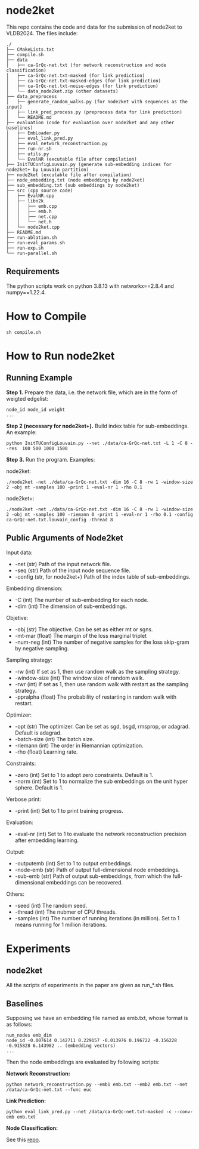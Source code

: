# node2ket

This repo contains the code and data for the submission of node2ket to VLDB2024. The files include:

```
./
├── CMakeLists.txt
├── compile.sh
├── data
│   ├── ca-GrQc-net.txt (for network reconstruction and node classification)
│   ├── ca-GrQc-net.txt-masked (for link prediction)
│   ├── ca-GrQc-net.txt-masked-edges (for link prediction)
│   ├── ca-GrQc-net.txt-noise-edges (for link prediction)
│   └── data_node2ket.zip (other datasets)
├── data_preprocess
│   ├── generate_random_walks.py (for node2ket with sequences as the input)
│   ├── link_pred_process.py (preprocess data for link prediction)
│   └── README.md
├── evaluation (code for evaluation over node2ket and any other baselines)
│   ├── EmbLoader.py
│   ├── eval_link_pred.py
│   ├── eval_network_reconstruction.py
│   ├── run-nr.sh
│   ├── utils.py
│   └── EvalNR (excutable file after compilation)
├── InitTUConfigLouvain.py (generate sub-embedding indices for node2ket+ by Louvain partition)
├── node2ket (excutable file after compilation)
├── node_embedding.txt (node embeddings by node2ket)
├── sub_embedding.txt (sub embeddings by node2ket)
├── src (cpp source code)
│   ├── EvalNR.cpp
│   ├── libn2k
│   │   ├── emb.cpp
│   │   ├── emb.h
│   │   ├── net.cpp
│   │   └── net.h
│   └── node2ket.cpp
├── README.md
├── run-ablation.sh
├── run-eval_params.sh
├── run-exp.sh
└── run-parallel.sh
```

## Requirements

The python scripts work on python 3.8.13 with networkx==2.8.4 and numpy==1.22.4.


# How to Compile

```
sh compile.sh
```

# How to Run node2ket

## Running Example

**Step 1.** Prepare the data, i.e. the network file, which are in the form of weigted edgelist:
```
node_id node_id weight
...
```

**Step 2 (necessary for node2ket+).** Build index table for sub-embeddings. An example:
```
python InitTUConfigLouvain.py --net ./data/ca-GrQc-net.txt -L 1 -C 8 --res  100 500 1000 1500
```

**Step 3.** Run the program. Examples:

node2ket:
```
./node2ket -net ./data/ca-GrQc-net.txt -dim 16 -C 8 -rw 1 -window-size 2 -obj mt -samples 100 -print 1 -eval-nr 1 -rho 0.1
```

node2ket+:
```
./node2ket -net ./data/ca-GrQc-net.txt -dim 16 -C 8 -rw 1 -window-size 2 -obj mt -samples 100 -riemann 0 -print 1 -eval-nr 1 -rho 0.1 -config ca-GrQc-net.txt.louvain_config -thread 8
```

## Public Arguments of Node2ket

Input data:
- -net (str) Path of the input network file.
- -seq (str) Path of the input node sequence file. 
- -config (str, for node2ket+) Path of the index table of sub-embeddings.

Embedding dimension:
- -C (int) The number of sub-embedding for each node.
- -dim (int) The dimension of sub-embeddings.

Objetive:
- -obj (str) The objective. Can be set as either mt or sgns.
- -mt-mar (float) The margin of the loss marginal triplet
- -num-neg (int) The number of negative samples for the loss skip-gram by negative sampling.

Sampling strategy:
- -rw (int) If set as 1, then use random walk as the sampling strategy.
- -window-size (int) The window size of random walk.
- -rwr (int) If set as 1, then use random walk with restart as the sampling strategy.
- -ppralpha (float) The probability of restarting in random walk with restart.

Optimizer:
- -opt (str) The optimizer. Can be set as sgd, bsgd, rmsprop, or adagrad. Default is adagrad.
- -batch-size (int) The batch size.
- -riemann (int) The order in Riemannian optimization.
- -rho (float) Learning rate.

Constraints:
- -zero (int) Set to 1 to adopt zero constraints. Default is 1.
- -norm (int) Set to 1 to normalize the sub embeddings on the unit hyper sphere. Default is 1.

Verbose print:
- -print (int) Set to 1 to print training progress.

Evaluation:
- -eval-nr (int) Set to 1 to evaluate the network reconstruction precision after embedding learning.

Output:
- -outputemb (int) Set to 1 to output embeddings.
- -node-emb (str) Path of output full-dimensional node embeddings.
- -sub-emb (str) Path of output sub-embeddings, from which the full-dimensional embeddings can be recovered.

Others:
- -seed (int) The random seed.
- -thread (int) The nubmer of CPU threads.
- -samples (int) The number of running iterations (in million). Set to 1 means running for 1 million iterations.


# Experiments

## node2ket

All the scripts of experiments in the paper are given as run_*.sh files.

## Baselines

Supposing we have an embedding file named as emb.txt, whose format is as follows:
```
num_nodes emb_dim
node_id -0.007614 0.142711 0.229157 -0.013976 0.196722 -0.156228 -0.915828 6.143982 .. (embedding vectors)
...
```
Then the node embeddings are evaluated by following scripts:

**Network Reconstruction:**

```
python network_reconstruction.py --emb1 emb.txt --emb2 emb.txt --net /data/ca-GrQc-net.txt --func euc
```

**Link Prediction:**
```
python eval_link_pred.py --net /data/ca-GrQc-net.txt-masked -c --conv-emb emb.txt
```

**Node Classification:**

See this [repo](https://github.com/ShawXh/Evaluate-Embedding).